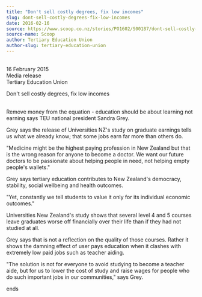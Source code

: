 ```yaml
---
title: "Don't sell costly degrees, fix low incomes"
slug: dont-sell-costly-degrees-fix-low-incomes
date: 2016-02-16
source: https://www.scoop.co.nz/stories/PO1602/S00187/dont-sell-costly-degrees-fix-low-incomes.htm
source-name: Scoop
author: Tertiary Education Union
author-slug: tertiary-education-union
---
```


<p><br>16 February 2015<br>Media release<br>Tertiary Education
Union</p>

<p>Don't sell costly degrees, fix low
incomes</p>

<p><br>Remove money from the equation - education
should be about learning not earning says TEU national
president Sandra Grey.</p>

<p>Grey says the release of
Universities NZ's study on graduate earnings tells us what
we already know; that some jobs earn far more than others
do.</p>

<p>"Medicine might be the highest paying profession in
New Zealand but that is the wrong reason for anyone to
become a doctor. We want our future doctors to be passionate
about helping people in need, not helping empty people's
wallets."</p>

<p>Grey says tertiary education contributes to New
Zealand's democracy, stability, social wellbeing and health
outcomes.</p>

<p>"Yet, constantly we tell students to value it
only for its individual economic outcomes."</p>

<p>Universities
New Zealand's study shows that several level 4 and 5 courses
leave graduates worse off financially over their life than
if they had not studied at all.</p>

<p>Grey says that is not a
reflection on the quality of those courses. Rather it shows
the damning effect of user pays education when it clashes
with extremely low paid jobs such as teacher aiding.</p>

<p>"The
solution is not for everyone to avoid studying to become a
teacher aide, but for us to lower the cost of study and
raise wages for people who do such important jobs in our
communities," says
Grey.</p>

<p>ends<p>

